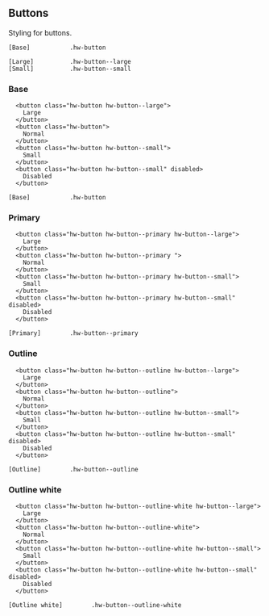 ## Buttons

Styling for buttons.

```code
[Base]           .hw-button

[Large]          .hw-button--large
[Small]          .hw-button--small
```

### Base

```html|span-4,plain,light
  <button class="hw-button hw-button--large">
    Large
  </button>
  <button class="hw-button">
    Normal
  </button>
  <button class="hw-button hw-button--small">
    Small
  </button>
  <button class="hw-button hw-button--small" disabled>
    Disabled
  </button>
```

```code
[Base]           .hw-button
```

### Primary

```html|span-4,plain,light
  <button class="hw-button hw-button--primary hw-button--large">
    Large
  </button>
  <button class="hw-button hw-button--primary ">
    Normal
  </button>
  <button class="hw-button hw-button--primary hw-button--small">
    Small
  </button>
  <button class="hw-button hw-button--primary hw-button--small" disabled>
    Disabled
  </button>
```

```code
[Primary]        .hw-button--primary
```

### Outline

```html|span-4,plain,light
  <button class="hw-button hw-button--outline hw-button--large">
    Large
  </button>
  <button class="hw-button hw-button--outline">
    Normal
  </button>
  <button class="hw-button hw-button--outline hw-button--small">
    Small
  </button>
  <button class="hw-button hw-button--outline hw-button--small" disabled>
    Disabled
  </button>
```
```code
[Outline]        .hw-button--outline
```

### Outline white

```html|span-4,plain,dark
  <button class="hw-button hw-button--outline-white hw-button--large">
    Large
  </button>
  <button class="hw-button hw-button--outline-white">
    Normal
  </button>
  <button class="hw-button hw-button--outline-white hw-button--small">
    Small
  </button>
  <button class="hw-button hw-button--outline-white hw-button--small" disabled>
    Disabled
  </button>
```
```code
[Outline white]        .hw-button--outline-white
```
